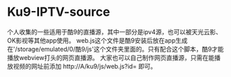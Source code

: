 # Ku9-IPTV-source
个人收集的一些适用于酷9的直播源，其中一部分是ipv4源，也可以被天光云影、OK影视等其他app使用。
web.js这个文件是酷9安装后放在app生成在'/storage/emulated/0/酷9/js'这个文件夹里面的。只有配合这个脚本，酷9才能播放webview打头的网页直播源。
大家也可以自己制作网页直播源，只需在能播放视频的网址前添加  http://A/ku9/js/web.js?id= 即可。
